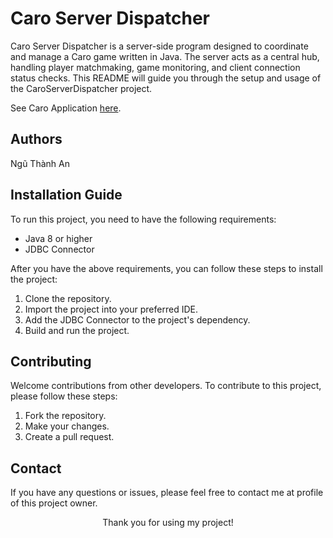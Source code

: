 # Caro Server Dispatcher

<p>Caro Server Dispatcher is a server-side program designed to coordinate and manage a Caro game written in Java. The server acts as a central hub, handling player matchmaking, game monitoring, and client connection status checks. This README will guide you through the setup and usage of the CaroServerDispatcher project.</p>

See Caro Application [here](https://github.com/antoo05-11/Caro_107).

<h2> Authors</h2>
<p> Ngũ Thành An </p>

<h2>Installation Guide</h2>

<p>To run this project, you need to have the following requirements:</p>

<ul>
  <li>Java 8 or higher</li>
  <li>JDBC Connector</li>
</ul>

<p>After you have the above requirements, you can follow these steps to install the project:</p>

<ol>
  <li>Clone the repository.</li>
  <li>Import the project into your preferred IDE.</li>
  <li>Add the JDBC Connector to the project's dependency.</li>
  <li>Build and run the project.</li>
</ol>

<h2>Contributing</h2>

<p>Welcome contributions from other developers. To contribute to this project, please follow these steps:</p>

<ol>
  <li>Fork the repository.</li>
  <li>Make your changes.</li>
  <li>Create a pull request.</li>
</ol>

<h2>Contact</h2>

<p>If you have any questions or issues, please feel free to contact me at profile of this project owner.</p>

<p align="center">Thank you for using my project!</p>
